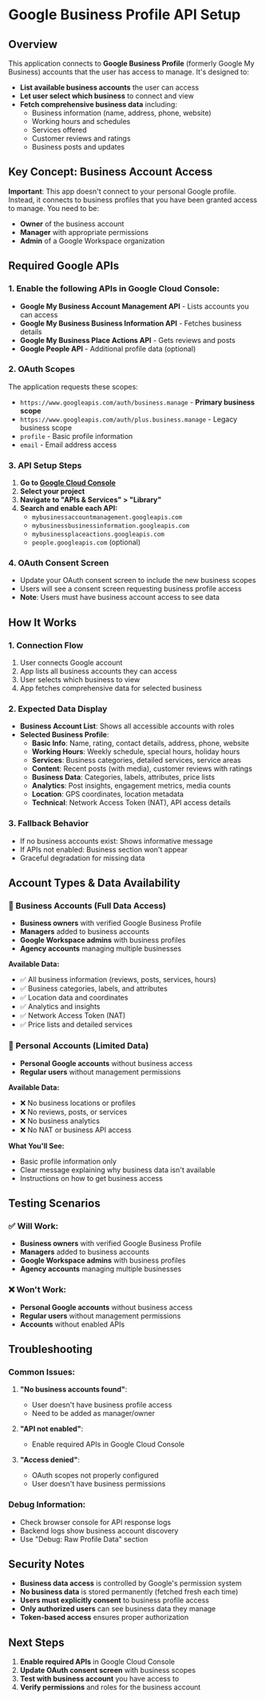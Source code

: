 # Google Business Profile API Setup

## Overview
This application connects to **Google Business Profile** (formerly Google My Business) accounts that the user has access to manage. It's designed to:

- **List available business accounts** the user can access
- **Let user select which business** to connect and view
- **Fetch comprehensive business data** including:
  - Business information (name, address, phone, website)
  - Working hours and schedules
  - Services offered
  - Customer reviews and ratings
  - Business posts and updates

## Key Concept: Business Account Access
**Important**: This app doesn't connect to your personal Google profile. Instead, it connects to business profiles that you have been granted access to manage. You need to be:
- **Owner** of the business account
- **Manager** with appropriate permissions
- **Admin** of a Google Workspace organization

## Required Google APIs

### 1. Enable the following APIs in Google Cloud Console:
- **Google My Business Account Management API** - Lists accounts you can access
- **Google My Business Business Information API** - Fetches business details
- **Google My Business Place Actions API** - Gets reviews and posts
- **Google People API** - Additional profile data (optional)

### 2. OAuth Scopes
The application requests these scopes:
- `https://www.googleapis.com/auth/business.manage` - **Primary business scope**
- `https://www.googleapis.com/auth/plus.business.manage` - Legacy business scope
- `profile` - Basic profile information
- `email` - Email address access

### 3. API Setup Steps

1. **Go to [Google Cloud Console](https://console.cloud.google.com/)**
2. **Select your project**
3. **Navigate to "APIs & Services" > "Library"**
4. **Search and enable each API:**
   - `mybusinessaccountmanagement.googleapis.com`
   - `mybusinessbusinessinformation.googleapis.com`
   - `mybusinessplaceactions.googleapis.com`
   - `people.googleapis.com` (optional)

### 4. OAuth Consent Screen
- Update your OAuth consent screen to include the new business scopes
- Users will see a consent screen requesting business profile access
- **Note**: Users must have business account access to see data

## How It Works

### 1. Connection Flow
1. User connects Google account
2. App lists all business accounts they can access
3. User selects which business to view
4. App fetches comprehensive data for selected business

### 2. Expected Data Display
- **Business Account List**: Shows all accessible accounts with roles
- **Selected Business Profile**: 
  - **Basic Info**: Name, rating, contact details, address, phone, website
  - **Working Hours**: Weekly schedule, special hours, holiday hours
  - **Services**: Business categories, detailed services, service areas
  - **Content**: Recent posts (with media), customer reviews with ratings
  - **Business Data**: Categories, labels, attributes, price lists
  - **Analytics**: Post insights, engagement metrics, media counts
  - **Location**: GPS coordinates, location metadata
  - **Technical**: Network Access Token (NAT), API access details

### 3. Fallback Behavior
- If no business accounts exist: Shows informative message
- If APIs not enabled: Business section won't appear
- Graceful degradation for missing data

## Account Types & Data Availability

### 🏢 Business Accounts (Full Data Access)
- **Business owners** with verified Google Business Profile
- **Managers** added to business accounts  
- **Google Workspace admins** with business profiles
- **Agency accounts** managing multiple businesses

**Available Data:**
- ✅ All business information (reviews, posts, services, hours)
- ✅ Business categories, labels, and attributes
- ✅ Location data and coordinates
- ✅ Analytics and insights
- ✅ Network Access Token (NAT)
- ✅ Price lists and detailed services

### 👤 Personal Accounts (Limited Data)
- **Personal Google accounts** without business access
- **Regular users** without management permissions

**Available Data:**
- ❌ No business locations or profiles
- ❌ No reviews, posts, or services
- ❌ No business analytics
- ❌ No NAT or business API access

**What You'll See:**
- Basic profile information only
- Clear message explaining why business data isn't available
- Instructions on how to get business access

## Testing Scenarios

### ✅ Will Work:
- **Business owners** with verified Google Business Profile
- **Managers** added to business accounts
- **Google Workspace admins** with business profiles
- **Agency accounts** managing multiple businesses

### ❌ Won't Work:
- **Personal Google accounts** without business access
- **Regular users** without management permissions
- **Accounts** without enabled APIs

## Troubleshooting

### Common Issues:
1. **"No business accounts found"**: 
   - User doesn't have business profile access
   - Need to be added as manager/owner
   
2. **"API not enabled"**: 
   - Enable required APIs in Google Cloud Console
   
3. **"Access denied"**: 
   - OAuth scopes not properly configured
   - User doesn't have business permissions

### Debug Information:
- Check browser console for API response logs
- Backend logs show business account discovery
- Use "Debug: Raw Profile Data" section

## Security Notes
- **Business data access** is controlled by Google's permission system
- **No business data** is stored permanently (fetched fresh each time)
- **Users must explicitly consent** to business profile access
- **Only authorized users** can see business data they manage
- **Token-based access** ensures proper authorization

## Next Steps
1. **Enable required APIs** in Google Cloud Console
2. **Update OAuth consent screen** with business scopes
3. **Test with business account** you have access to
4. **Verify permissions** and roles for the business account
